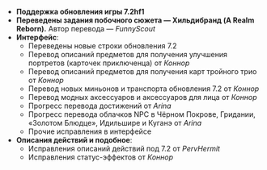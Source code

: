 * **Поддержка обновления игры 7.2hf1**
* **Переведены задания побочного сюжета — Хильдибранд (A Realm Reborn).** Автор перевода — _FunnyScout_
* **Интерфейс**:
  * Переведены новые строки обновления 7.2
  * Перевод описаний предметов для получения улучшения портретов (карточек приключенца) от _Коннор_
  * Перевод описаний предметов для получения карт тройного трио от _Коннор_
  * Перевод новых миньонов и транспорта обновления 7.2 от _Коннор_
  * Перевод модных аксессуаров и аксессуаров для лица от _Коннор_
  * Прогресс перевода достижений от _Arina_
  * Прогресс перевода облачков NPC в Чёрном Покрове, Гридании, «Золотом Блюдце», Идильшире и Куганэ от _Arina_
  * Прочие исправления в интерфейсе
* **Описания действий и подобное**:
  * Исправления описаний действий под 7.2 от _PervHermit_
  * Исправления статус-эффектов от _Коннор_